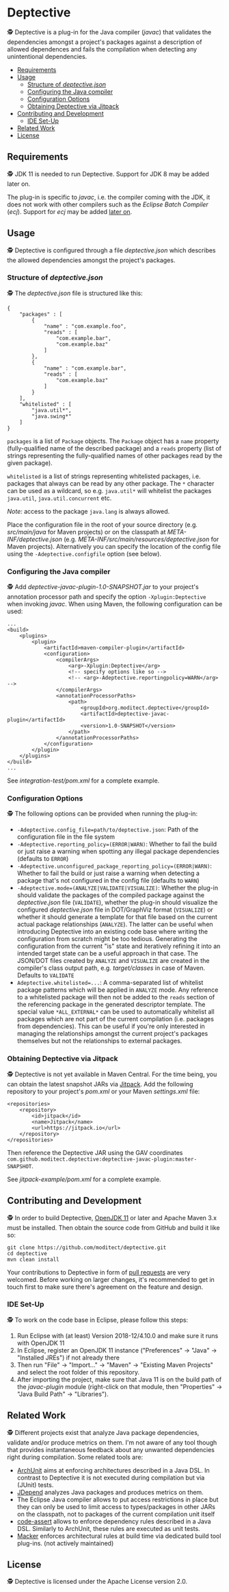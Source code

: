 # Deptective

🕵️ Deptective is a plug-in for the Java compiler (_javac_) that validates the dependencies
amongst a project's packages against a description of allowed dependences
and fails the compilation when detecting any unintentional dependencies.

* [Requirements](#requirements)
* [Usage](#usage)
   * [Structure of <em>deptective.json</em>](#structure-of-deptectivejson)
   * [Configuring the Java compiler](#configuring-the-java-compiler)
   * [Configuration Options](#configuration-options)
   * [Obtaining Deptective via Jitpack](#obtaining-deptective-via-jitpack)
* [Contributing and Development](#contributing-and-development)
   * [IDE Set-Up](#ide-set-up)
* [Related Work](#related-work)
* [License](#license)

## Requirements

🕵 JDK 11 is needed to run Deptective.
Support for JDK 8 may be added later on.

The plug-in is specific to _javac_, i.e. the compiler coming with the JDK, it does not work with other compilers such as the _Eclipse Batch Compiler_ (_ecj_).
Support for _ecj_ may be added [later on](https://github.com/moditect/deptective/issues/2).

## Usage

🕵 Deptective is configured through a file _deptective.json_ which describes the allowed dependencies amongst the project's packages.

### Structure of _deptective.json_

🕵 The _deptective.json_ file is structured like this:

```
{
    "packages" : [
        {
            "name" : "com.example.foo",
            "reads" : [
                "com.example.bar",
                "com.example.baz"
            ]
        },
        {
            "name" : "com.example.bar",
            "reads" : [
                "com.example.baz"
            ]
        }
    ],
    "whitelisted" : [
        "java.util*",
        "java.swing*"
    ]
}
```

`packages` is a list of `Package` objects.
The `Package` object has a `name` property (fully-qualified name of the described package)
and a `reads` property (list of strings representing the fully-qualified names of other packages read by the given package).

`whitelisted` is a list of strings representing whitelisted packages,
i.e. packages that always can be read by any other package.
The `*` character can be used as a wildcard, so e.g. `java.util*` will whitelist the packages `java.util`, `java.util.concurrent` etc.

_Note:_ access to the package `java.lang` is always allowed.

Place the configuration file in the root of your source directory (e.g. _src/main/java_ for Maven projects)
or on the classpath at _META-INF/deptective.json_ (e.g. _META-INF/src/main/resources/deptective.json_ for Maven projects).
Alternatively you can specify the location of the config file using the `-Adeptective.configfile` option (see below).

### Configuring the Java compiler

🕵 Add _deptective-javac-plugin-1.0-SNAPSHOT.jar_ to your project's annotation processor path
and specify the option `-Xplugin:Deptective` when invoking _javac_.
When using Maven, the following configuration can be used:

```
...
<build>
    <plugins>
        <plugin>
            <artifactId>maven-compiler-plugin</artifactId>
            <configuration>
                <compilerArgs>
                    <arg>-Xplugin:Deptective</arg>
                    <!-- specify options like so -->
                    <!-- <arg>-Adeptective.reportingpolicy=WARN</arg> -->
                </compilerArgs>
                <annotationProcessorPaths>
                    <path>
                        <groupId>org.moditect.deptective</groupId>
                        <artifactId>deptective-javac-plugin</artifactId>
                        <version>1.0-SNAPSHOT</version>
                    </path>
                </annotationProcessorPaths>
            </configuration>
        </plugin>
    </plugins>
</build>
...
```

See _integration-test/pom.xml_ for a complete example.

### Configuration Options

🕵 The following options can be provided when running the plug-in:

* `-Adeptective.config_file=path/to/deptective.json`: Path of the configuration file in the file system
* `-Adeptective.reporting_policy=(ERROR|WARN)`: Whether to fail the build or just raise a warning when spotting any illegal package dependencies (defaults to `ERROR`)
* `-Adeptective.unconfigured_package_reporting_policy=(ERROR|WARN)`: Whether to fail the build or just raise a warning when detecting a package that's not configured in the config file (defaults to `WARN`)
* `-Adeptective.mode=(ANALYZE|VALIDATE|VISUALIZE)`: Whether the plug-in should validate the packages of the compiled package against the _deptective.json_ file (`VALIDATE`), whether the plug-in should visualize the configured _deptective.json_ file in DOT/GraphViz format (`VISUALIZE`) or whether it should generate a template for that file based on the current actual package relationships (`ANALYZE`). The latter can be useful when introducing Deptective into an existing code base where writing the configuration from scratch might be too tedious. Generating the configuration from the current "is" state and iteratively refining it into an intended target state can be a useful approach in that case. The JSON/DOT files created by `ANALYZE` and `VISUALIZE` are created in the compiler's class output path, e.g. _target/classes_ in case of Maven. Defaults to `VALIDATE`
* `Adeptective.whitelisted=...`: A comma-separated list of whitelist package patterns which will be applied in `ANALYZE` mode. Any reference to a whitelisted package will then not be added to the `reads` section of the referencing package in the generated descriptor template.
The special value `*ALL_EXTERNAL*` can be used to automatically whitelist all packages which are not part of the current compilation (i.e. packages from dependencies). This can be useful if you're only interested in managing the relationships amongst the current project's packages themselves but not the relationships to external packages.

### Obtaining Deptective via Jitpack

🕵 Deptective is not yet available in Maven Central.
For the time being, you can obtain the latest snapshot JARs via [Jitpack](https://jitpack.io/).
Add the following repository to your project's _pom.xml_ or your Maven _settings.xml_ file:

```
<repositories>
    <repository>
        <id>jitpack</id>
        <name>Jitpack</name>
        <url>https://jitpack.io</url>
    </repository>
</repositories>
```

Then reference the Deptective JAR using the GAV coordinates `com.github.moditect.deptective:deptective-javac-plugin:master-SNAPSHOT`.

See _jitpack-example/pom.xml_ for a complete example.

## Contributing and Development

🕵 In order to build Deptective, [OpenJDK 11](https://openjdk.java.net/projects/jdk/11/) or later and Apache Maven 3.x must be installed.
Then obtain the source code from GitHub and build it like so:

```
git clone https://github.com/moditect/deptective.git
cd deptective
mvn clean install
```

Your contributions to Deptective in form of [pull requests](https://help.github.com/articles/about-pull-requests/) are very welcomed.
Before working on larger changes, it's recommended to get in touch first to make sure there's agreement on the feature and design.

### IDE Set-Up

🕵 To work on the code base in Eclipse, please follow this steps:

1. Run Eclipse with (at least) Version 2018-12/4.10.0 and make sure it runs with OpenJDK 11
2. In Eclipse, register an OpenJDK 11 instance ("Preferences" -> "Java" -> "Installed JREs") if not already there
3. Then run "File" -> "Import..." -> "Maven" -> "Existing Maven Projects" and select the root folder of this repository.
4. After importing the project, make sure that Java 11 is on the build path of the _javac-plugin_ module
(right-click on that module, then "Properties" -> "Java Build Path" -> "Libraries").

## Related Work

🕵 Different projects exist that analyze Java package dependencies, validate and/or produce metrics on them.
I'm not aware of any tool though that provides instantaneous feedback about any unwanted dependencies right during compilation.
Some related tools are:

* [ArchUnit](https://www.archunit.org/) aims at enforcing architectures described in a Java DSL.
In contrast to Deptective it is not executed during compilation but via (JUnit) tests.
* [JDepend](https://github.com/clarkware/jdepend) analyzes Java packages and produces metrics on them.
* The Eclipse Java compiler allows to put access restrictions in place but they can only be used to limit access to types/packages in other JARs on the classpath, not to packages of the current compilation unit itself
* [code-assert](https://github.com/nidi3/code-assert) allows to enforce dependency rules described in a Java DSL.
Similarly to ArchUnit, these rules are executed as unit tests.
* [Macker](https://innig.net/macker/) enforces architectural rules at build time via dedicated build tool plug-ins. (not actively maintained)

## License

🕵 Deptective is licensed under the Apache License version 2.0.
